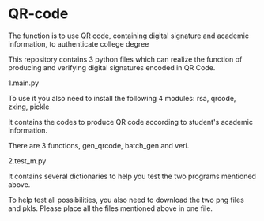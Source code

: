 # QR-code
The function is to use QR code, containing digital signature and academic information, to authenticate college degree 

This repository contains 3 python files which can realize the function of producing and verifying digital signatures encoded in QR Code. 

1.main.py 

To use it you also need to install the following 4 modules: rsa, qrcode, zxing, pickle

It contains the codes to produce QR code according to student's academic information.

There are 3 functions, gen_qrcode, batch_gen and veri. 


2.test_m.py 

It contains several dictionaries to help you test the two programs mentioned above. 

To help test all possibilities, you also need to download the two png files and pkls. 
Please place all the files mentioned above in one file.
